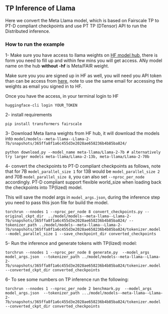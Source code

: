 ## TP Inference of Llama

Here we convert the Meta Llama model, which is based on Fairscale TP to PT-D compliant checkpoints and use PT TP (DTensor) API to run the Distributed inference.


### How to run the example



1- Make sure you have access to llama weights on [HF model hub](https://huggingface.co/meta-llama), there is form you need to fill up and within few mins you will get access. ANy model name on the hub **without -hf** is Meta/FAIR weight.

Make sure you you are signed up in HF as well, you will need you API token than can be access from [here](https://huggingface.co/settings/tokens), note to use the same email for accessing the weights as email you signed in to HF.

Once you have the access, in your terminal login to HF

```
huggingface-cli login YOUR_TOKEN

```

2- install requirements

```
pip install transformers fairscale
```

3- Download Meta llama weights from HF hub, it will download the models into `model/models--meta-llama--Llama-2-7b/snapshots/365ffa8f1a6c455d3e2028ae658236b4b85ba824/`

```
python download.py --model_name meta-llama/Llama-2-7b # alternatively try larger models meta-llama/Llama-2-13b, meta-llama/Llama-2-70b

```

4- convert the checkpoints to  PT-D compliant checkpoints as follows, note that for 7B `model_parallel_size 1` for 13B would be `model_parallel_size 2` and 70B `model_parallel_size 8`, you can also set `--nproc_per_node ` accordingly. PT-D compliant support flexible world_size when loading back the checkpoints into TP(lized) model.

This will save the model args in `model_args.json`, during the inference step you need to pass this json file for build the model.

```
torchrun --nnodes 1 --nproc_per_node 8 convert_checkpoints.py --original_ckpt_dir  ../model/models--meta-llama--Llama-2-7b/snapshots/365ffa8f1a6c455d3e2028ae658236b4b85ba824/ --tokenizer_path ../model/models--meta-llama--Llama-2-7b/snapshots/365ffa8f1a6c455d3e2028ae658236b4b85ba824/tokenizer.model --model_parallel_size 1 --save_checkpoint_dir converted_checkpoints

```



5- Run the inference and generate tokens with TP(lized) model:

```
torchrun --nnodes 1 --nproc_per_node 8 generate.py  --model_args model_args.json  --tokenizer_path ../model/models--meta-llama--Llama-2-7b/snapshots/365ffa8f1a6c455d3e2028ae658236b4b85ba824/tokenizer.model --converted_ckpt_dir converted_checkpoints

```

6- To see some numbers on TP inference run the following:
```
torchrun --nnodes 1 --nproc_per_node 2 benchmark.py  --model_args model_args.json  --tokenizer_path .../model/models--meta-llama--Llama-2-7b/snapshots/365ffa8f1a6c455d3e2028ae658236b4b85ba824/tokenizer.model --converted_ckpt_dir converted_checkpoints
```